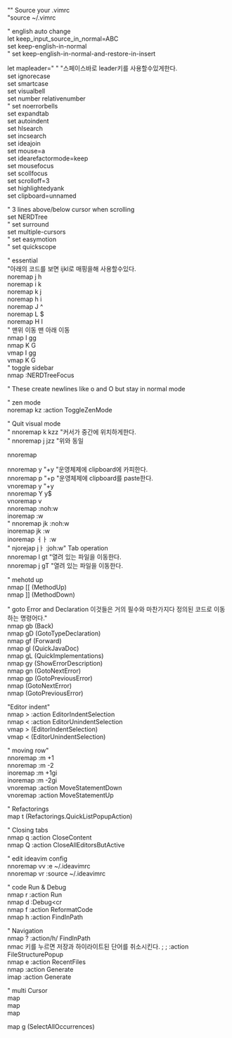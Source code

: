 "" Source your .vimrc  
"source ~/.vimrc  
  
" english auto change  
let keep_input_source_in_normal=ABC  
set keep-english-in-normal  
" set keep-english-in-normal-and-restore-in-insert  
  
let mapleader=" " "스페이스바로 leader키를 사용할수있게한다.  
set ignorecase  
set smartcase  
set visualbell  
set number relativenumber  
" set noerrorbells  
set expandtab  
set autoindent  
set hlsearch  
set incsearch  
set ideajoin  
set mouse=a  
set idearefactormode=keep  
set mousefocus  
set scollfocus  
set scrolloff=3  
set highlightedyank  
set clipboard=unnamed  
  
  
" 3 lines above/below cursor when scrolling  
set NERDTree  
" set surround  
set multiple-cursors  
" set easymotion  
" set quickscope  
  
  
" essential  
"아래의 코드를 보면 ijkl로 매핑을해 사용할수있다.  
noremap j h  
noremap i k  
noremap k j  
noremap h i  
noremap J ^  
noremap L $  
noremap H I  
" 맨위 이동 맨 아래 이동  
nmap I gg  
nmap K G  
vmap I gg  
vmap K G  
" toggle sidebar  
nmap <C-e> :NERDTreeFocus<cr>  
  
" These create newlines like o and O but stay in normal mode  
  
" zen mode  
noremap <leader>kz :action ToggleZenMode<CR>  
  
  
" Quit visual mode  
" nnoremap k kzz "커서가 중간에 위치하게한다.  
" nnoremap j jzz "위와 동일  
  
nnoremap <BS> <C-S-6>  
  
  
nnoremap <leader>y "+y "운영체제에 clipboard에 카피한다.  
nnoremap <leader>p "+p "운영체제에 clipboard를 paste한다.  
vnoremap <leader>y "+y  
nnoremap Y y$  
vnoremap v <Esc>  
nnoremap <Esc> :noh<cr>:w<cr><Esc>  
inoremap <Esc> <Esc>:w<CR>  
" nnoremap jk :noh<cr>:w<cr><esc>  
inoremap jk <esc>:w<CR>  
inoremap ㅓㅏ <esc>:w<CR>  
" njorejap jㅏ :joh<cr>:w<cr><esc>" Tab operation  
nnoremap <leader>l gt "열려 있는 파일을 이동한다.  
nnoremap <leader>j gT "열려 있는 파일을 이동한다.  
  
" mehotd up  
nmap [[ <Action>(MethodUp)  
nmap ]] <Action>(MethodDown)  
  
" goto Error and Declaration 이것들은 거의 필수와 마찬가지다 정의된 코드로 이동하는 명령어다."  
nmap gb <Action>(Back)  
nmap gD <Action>(GotoTypeDeclaration)  
nmap gf <Action>(Forward)  
nmap gl <Action>(QuickJavaDoc)  
nmap gL <Action>(QuickImplementations)  
nmap gy <Action>(ShowErrorDescription)  
nmap gn <Action>(GotoNextError)  
nmap gp <Action>(GotoPreviousError)  
nmap <TAB> <Action>(GotoNextError)  
nmap <S-TAB> <Action>(GotoPreviousError)  
  
"Editor indent"  
nmap > <S-v>:action EditorIndentSelection<cr>  
nmap < <S-v>:action EditorUnindentSelection<cr>  
vmap > <Action>(EditorIndentSelection)  
vmap < <Action>(EditorUnindentSelection)  
  
" moving row"  
nnoremap <C-k> :m +1<CR>  
nnoremap <C-i> :m -2<CR>  
inoremap <C-k> <Esc>:m +1<CR>gi  
inoremap <C-i> <Esc>:m -2<CR>gi  
vnoremap <C-k> :action MoveStatementDown<CR>  
vnoremap <C-i> :action MoveStatementUp<CR>  
  
  
" Refactorings  
map <leader>t <Action>(Refactorings.QuickListPopupAction)  
  
" Closing tabs  
nmap <leader>q :action CloseContent<cr>  
nmap <leader>Q :action CloseAllEditorsButActive<cr>  
  
" edit ideavim config  
nnoremap <leader>vv :e ~/.ideavimrc<CR>  
nnoremap <leader>vr :source ~/.ideavimrc<CR>  
  
" code Run & Debug  
nmap <leader>r :action Run<cr>  
nmap <leader>d :Debug<cr  
nmap <leader>f :action ReformatCode<cr>  
nmap <leader>h :action FindInPath<cr>  
  
" Navigation  
nmap ? :action/h/ FindInPath<cr>  
nmac 키를 누르면 저장과 하이라이트된 단어를 취소시킨다. ; <leader>; :action FileStructurePopup<cr>  
nmap <leader>e :action RecentFiles<cr>  
nmap <C-Enter> :action Generate<cr>  
imap <C-Enter> :action Generate<cr>  
  
  
" multi Cursor  
map <C-N>  <A-N>  
map <C-P>  <A-P>  
map <C-X>  <A-X>  
  
map g<C-N> <Action>(SelectAllOccurrences)